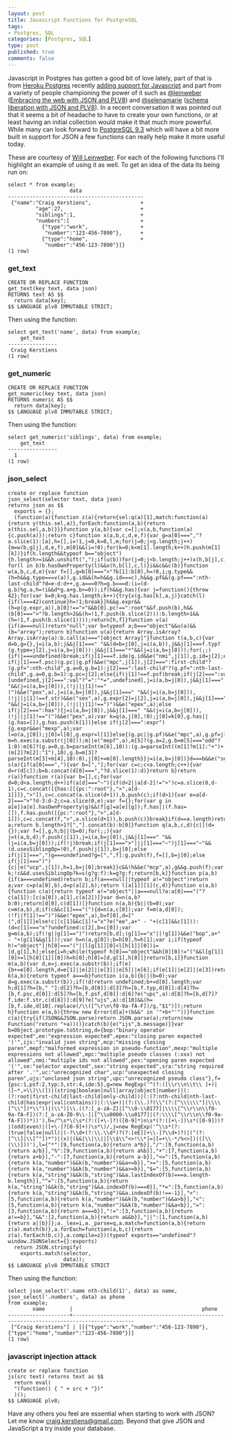 ```yaml
--- 
layout: post
title: Javascript Functions for PostgreSQL
tags: 
- Postgres, SQL
categories: [Postgres, SQL]
type: post
published: true
comments: false
---
```


Javascript in Postgres has gotten a good bit of love lately, part of that is from [Heroku Postgres](http://postgres.herpku.com) recently [adding support for Javascript](https://postgres.heroku.com/blog/past/2013/6/5/javascript_in_your_postgres/) and part from a variety of people championing the power of it such as [@leinweber](http://twitter.com/leinweber) ([Embracing the web with JSON and PLV8](http://www.youtube.com/watch?v=fRupMAVdmWA)) and [@selenamarie](http://twitter.com/selenamarie) ([schema liberation with JSON and PLV8](https://speakerdeck.com/selenamarie/schema-liberation-with-json-and-plv8-and-postgres)). In a recent conversation it was pointed out that it seems a bit of headache to have to create your own functions, or at least having an initial collection would make it that much more powerful. While many can look forward to [PostgreSQL 9.3](http://www.postgresql.org/docs/9.3/static/functions-json.html) which will have a bit more built in support for JSON a few functions can really help make it more useful today.

<!--more-->

These are courtesy of [Will Leinweber](http://bitfission.com). For each of the following functions I'll highlight an example of using it as well. To get an idea of the data its being run on:

    select * from example;
                        data
    --------------------------------------------
     {"name":"Craig Kerstiens",                +
             "age":27,                         +
             "siblings":1,                     +
             "numbers":[                       +
               {"type":"work",                 +
                "number":"123-456-7890"},      +
               {"type":"home",                 +
                "number":"456-123-7890"}]}
    (1 row)

### get_text

    CREATE OR REPLACE FUNCTION
    get_text(key text, data json)
    RETURNS text AS $$
      return data[key];
    $$ LANGUAGE plv8 IMMUTABLE STRICT;

Then using the function:

    select get_text('name', data) from example;
        get_text
    ----------------
     Craig Kerstiens
    (1 row)

### get_numeric

    CREATE OR REPLACE FUNCTION
    get_numeric(key text, data json)
    RETURNS numeric AS $$
      return data[key];
    $$ LANGUAGE plv8 IMMUTABLE STRICT;

Then using the function:

    select get_numeric('siblings', data) from example;
        get_text
    ----------------
      1
    (1 row)


### json_select

    create or replace function
    json_select(selector text, data json)
    returns json as $$
      exports = {};
      (function(a){function z(a){return{sel:q(a)[1],match:function(a){return y(this.sel,a)},forEach:function(a,b){return x(this.sel,a,b)}}}function y(a,b){var c=[];x(a,b,function(a){c.push(a)});return c}function x(a,b,c,d,e,f){var g=a[0]===","?a.slice(1):[a],h=[],i=!1,j=0,k=0,l,m;for(j=0;j<g.length;j++){m=w(b,g[j],d,e,f),m[0]&&(i=!0);for(k=0;k<m[1].length;k++)h.push(m[1][k])}if(h.length&&typeof b=="object"){h.length>=1&&h.unshift(",");if(u(b))for(j=0;j<b.length;j++)x(h,b[j],c,undefined,j,b.length);else for(l in b)b.hasOwnProperty(l)&&x(h,b[l],c,l)}i&&c&&c(b)}function w(a,b,c,d,e){var f=[],g=b[0]===">"?b[1]:b[0],h=!0,i;g.type&&(h=h&&g.type===v(a)),g.id&&(h=h&&g.id===c),h&&g.pf&&(g.pf===":nth-last-child"?d=e-d:d++,g.a===0?h=g.b===d:(i=(d-g.b)%g.a,h=!i&&d*g.a+g.b>=0));if(h&&g.has){var j=function(){throw 42};for(var k=0;k<g.has.length;k++){try{x(g.has[k],a,j)}catch(l){if(l===42)continue}h=!1;break}}h&&g.expr&&(h=p(g.expr,a)),b[0]!==">"&&b[0].pc!==":root"&&f.push(b),h&&(b[0]===">"?b.length>2&&(h=!1,f.push(b.slice(2))):b.length>1&&(h=!1,f.push(b.slice(1))));return[h,f]}function v(a){if(a===null)return"null";var b=typeof a;b==="object"&&u(a)&&(b="array");return b}function u(a){return Array.isArray?Array.isArray(a):b.call(a)==="[object Array]"}function t(a,b,c){var d=b,g={},j=i(a,b);j&&j[1]===" "&&(d=b=j[0],j=i(a,b)),j&&j[1]===f.typ?(g.type=j[2],j=i(a,b=j[0])):j&&j[1]==="*"&&(j=i(a,b=j[0]));for(;;){if(j===undefined)break;if(j[1]===f.ide)g.id&&e("nmi",j[1]),g.id=j[2];else if(j[1]===f.psc)(g.pc||g.pf)&&e("mpc",j[1]),j[2]===":first-child"?(g.pf=":nth-child",g.a=0,g.b=1):j[2]===":last-child"?(g.pf=":nth-last-child",g.a=0,g.b=1):g.pc=j[2];else{if(j[1]!==f.psf)break;if(j[2]===":val"||j[2]===":contains")g.expr=[undefined,j[2]===":val"?"=":"*=",undefined],j=i(a,b=j[0]),j&&j[1]===" "&&(j=i(a,b=j[0])),(!j||j[1]!=="(")&&e("pex",a),j=i(a,b=j[0]),j&&j[1]===" "&&(j=i(a,b=j[0])),(!j||j[1]!==f.str)&&e("sex",a),g.expr[2]=j[2],j=i(a,b=j[0]),j&&j[1]===" "&&(j=i(a,b=j[0])),(!j||j[1]!==")")&&e("epex",a);else if(j[2]===":has"){j=i(a,b=j[0]),j&&j[1]===" "&&(j=i(a,b=j[0])),(!j||j[1]!=="(")&&e("pex",a);var k=q(a,j[0],!0);j[0]=k[0],g.has||(g.has=[]),g.has.push(k[1])}else if(j[2]===":expr"){g.expr&&e("mexp",a);var l=o(a,j[0]);j[0]=l[0],g.expr=l[1]}else{(g.pc||g.pf)&&e("mpc",a),g.pf=j[2];var m=h.exec(a.substr(j[0]));m||e("mepf",a),m[5]?(g.a=2,g.b=m[5]==="odd"?1:0):m[6]?(g.a=0,g.b=parseInt(m[6],10)):(g.a=parseInt((m[1]?m[1]:"+")+(m[2]?m[2]:"1"),10),g.b=m[3]?parseInt(m[3]+m[4],10):0),j[0]+=m[0].length}}j=i(a,b=j[0])}d===b&&e("se",a);return[b,g]}function s(a){if(a[0]===","){var b=[","];for(var c=c;c<a.length;c++){var d=r(d[c]);b=b.concat(d[0]===","?d.slice(1):d)}return b}return r(a)}function r(a){var b=[],c;for(var d=0;d<a.length;d++)if(a[d]==="~"){if(d<2||a[d-2]!=">")c=a.slice(0,d-1),c=c.concat([{has:[[{pc:":root"},">",a[d-1]]]},">"]),c=c.concat(a.slice(d+1)),b.push(c);if(d>1){var e=a[d-2]===">"?d-3:d-2;c=a.slice(0,e);var f={};for(var g in a[e])a[e].hasOwnProperty(g)&&(f[g]=a[e][g]);f.has||(f.has=[]),f.has.push([{pc:":root"},">",a[d-1]]),c=c.concat(f,">",a.slice(d+1)),b.push(c)}break}if(d==a.length)return a;return b.length>1?[","].concat(b):b[0]}function q(a,b,c,d){c||(d={});var f=[],g,h;b||(b=0);for(;;){var j=t(a,b,d);f.push(j[1]),j=i(a,b=j[0]),j&&j[1]===" "&&(j=i(a,b=j[0]));if(!j)break;if(j[1]===">"||j[1]==="~")j[1]==="~"&&(d.usesSiblingOp=!0),f.push(j[1]),b=j[0];else if(j[1]===",")g===undefined?g=[",",f]:g.push(f),f=[],b=j[0];else if(j[1]===")"){c||e("ucp",j[1]),h=1,b=j[0];break}}c&&!h&&e("mcp",a),g&&g.push(f);var k;!c&&d.usesSiblingOp?k=s(g?g:f):k=g?g:f;return[b,k]}function p(a,b){if(a===undefined)return b;if(a===null||typeof a!="object")return a;var c=p(a[0],b),d=p(a[2],b);return l[a[1]][1](c,d)}function o(a,b){function c(a){return typeof a!="object"||a===null?a:a[0]==="("?c(a[1]):[c(a[0]),a[1],c(a[2])]}var d=n(a,b?b:0);return[d[0],c(d[1])]}function n(a,b){b||(b=0);var c=m(a,b),d;if(c&&c[1]==="("){d=n(a,c[0]);var f=m(a,d[0]);(!f||f[1]!==")")&&e("epex",a),b=f[0],d=["(",d[1]]}else!c||c[1]&&c[1]!="x"?e("ee",a+" - "+(c[1]&&c[1])):(d=c[1]==="x"?undefined:c[2],b=c[0]);var g=m(a,b);if(!g||g[1]==")")return[b,d];(g[1]=="x"||!g[1])&&e("bop",a+" - "+(g[1]&&g[1]));var h=n(a,g[0]);b=h[0],h=h[1];var i;if(typeof h!="object"||h[0]==="("||l[g[1]][0]<l[h[1]][0])i=[d,g[1],h];else{i=h;while(typeof h[0]=="object"&&h[0][0]!="("&&l[g[1]][0]>=l[h[0][1]][0])h=h[0];h[0]=[d,g[1],h[0]]}return[b,i]}function m(a,b){var d,e=j.exec(a.substr(b));if(e){b+=e[0].length,d=e[1]||e[2]||e[3]||e[5]||e[6];if(e[1]||e[2]||e[3])return[b,0,c(d)];if(e[4])return[b,0,undefined];return[b,d]}}function k(a,b){return typeof a===b}function i(a,b){b||(b=0);var d=g.exec(a.substr(b));if(!d)return undefined;b+=d[0].length;var h;d[1]?h=[b," "]:d[2]?h=[b,d[0]]:d[3]?h=[b,f.typ,d[0]]:d[4]?h=[b,f.psc,d[0]]:d[5]?h=[b,f.psf,d[0]]:d[6]?e("upc",a):d[8]?h=[b,d[7]?f.ide:f.str,c(d[8])]:d[9]?e("ujs",a):d[10]&&(h=[b,f.ide,d[10].replace(/\\([^\r\n\f0-9a-fA-F])/g,"$1")]);return h}function e(a,b){throw new Error(d[a]+(b&&" in '"+b+"'"))}function c(a){try{if(JSON&&JSON.parse)return JSON.parse(a);return(new Function("return "+a))()}catch(b){e("ijs",b.message)}}var b=Object.prototype.toString,d={bop:"binary operator expected",ee:"expression expected",epex:"closing paren expected ')'",ijs:"invalid json string",mcp:"missing closing paren",mepf:"malformed expression in pseudo-function",mexp:"multiple expressions not allowed",mpc:"multiple pseudo classes (:xxx) not allowed",nmi:"multiple ids not allowed",pex:"opening paren expected '('",se:"selector expected",sex:"string expected",sra:"string required after '.'",uc:"unrecognized char",ucp:"unexpected closing paren",ujs:"unclosed json string",upc:"unrecognized pseudo class"},f={psc:1,psf:2,typ:3,str:4,ide:5},g=new RegExp('^(?:([\\r\\n\\t\\ ]+)|([~*,>\\)\\(])|(string|boolean|null|array|object|number)|(:(?:root|first-child|last-child|only-child))|(:(?:nth-child|nth-last-child|has|expr|val|contains))|(:\\w+)|(?:(\\.)?(\\"(?:[^\\\\\\"]|\\\\[^\\"])*\\"))|(\\")|\\.((?:[_a-zA-Z]|[^\\0-\\0177]|\\\\[^\\r\\n\\f0-9a-fA-F])(?:[_a-zA-Z0-9\\-]|[^\\u0000-\\u0177]|(?:\\\\[^\\r\\n\\f0-9a-fA-F]))*))'),h=/^\s*\(\s*(?:([+\-]?)([0-9]*)n\s*(?:([+\-])\s*([0-9]))?|(odd|even)|([+\-]?[0-9]+))\s*\)/,j=new RegExp('^\\s*(?:(true|false|null)|(-?\\d+(?:\\.\\d*)?(?:[eE][+\\-]?\\d+)?)|("(?:[^\\]|\\[^"])*")|(x)|(&&|\\|\\||[\\$\\^<>!\\*]=|[=+\\-*/%<>])|([\\(\\)]))'),l={"*":[9,function(a,b){return a*b}],"/":[9,function(a,b){return a/b}],"%":[9,function(a,b){return a%b}],"+":[7,function(a,b){return a+b}],"-":[7,function(a,b){return a-b}],"<=":[5,function(a,b){return k(a,"number")&&k(b,"number")&&a<=b}],">=":[5,function(a,b){return k(a,"number")&&k(b,"number")&&a>=b}],"$=":[5,function(a,b){return k(a,"string")&&k(b,"string")&&a.lastIndexOf(b)===a.length-b.length}],"^=":[5,function(a,b){return k(a,"string")&&k(b,"string")&&a.indexOf(b)===0}],"*=":[5,function(a,b){return k(a,"string")&&k(b,"string")&&a.indexOf(b)!==-1}],">":[5,function(a,b){return k(a,"number")&&k(b,"number")&&a>b}],"<":[5,function(a,b){return k(a,"number")&&k(b,"number")&&a<b}],"=":[3,function(a,b){return a===b}],"!=":[3,function(a,b){return a!==b}],"&&":[2,function(a,b){return a&&b}],"||":[1,function(a,b){return a||b}]};a._lex=i,a._parse=q,a.match=function(a,b){return z(a).match(b)},a.forEach=function(a,b,c){return z(a).forEach(b,c)},a.compile=z})(typeof exports=="undefined"?window.JSONSelect={}:exports)
      return JSON.stringify(
        exports.match(selector,
                      data));
    $$ LANGUAGE plv8 IMMUTABLE STRICT

Then using the function:

    select json_select('.name nth-child(1)', data) as name, json_select('.numbers', data) as phone 
    from example;
            name        |                                          phone
    --------------------+------------------------------------------------------------------------------------------
     ["Craig Kerstiens"] | [[{"type":"work","number":"456-123-7890"},{"type":"home","number":"123-456-7890"}]]
    (1 row)

### javascript injection attack

    create or replace function
    js(src text) returns text as $$
      return eval(
      "(function() { " + src + "})"
      )();
    $$ LANGUAGE plv8;

Have any others you feel are essential when starting to work with JSON? Let me know [craig.kerstiens@gmail.com](mailto:craig.kerstiens@gmail.com). Beyond that give JSON and JavaScript a try inside your database.